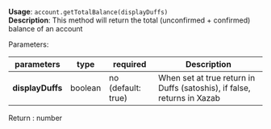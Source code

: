 **Usage**: `account.getTotalBalance(displayDuffs)`      
**Description**: This method will return the total (unconfirmed + confirmed) balance of an account

Parameters: 

| parameters         | type      | required            | Description                                                                       |  
|--------------------|-----------|---------------------| -------------------------------------------------------------------------------	  |
| **displayDuffs**   | boolean   | no (default: true)  | When set at true return in Duffs (satoshis), if false, returns in Xazab    |

Return : number
